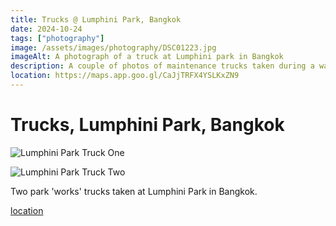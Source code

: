 ```yaml
---
title: Trucks @ Lumphini Park, Bangkok
date: 2024-10-24
tags: ["photography"]
image: /assets/images/photography/DSC01223.jpg
imageAlt: A photograph of a truck at Lumphini park in Bangkok
description: A couple of photos of maintenance trucks taken during a walk around Lumphini Park in Bangkok
location: https://maps.app.goo.gl/CaJjTRFX4YSLKxZN9
---
```


# Trucks, Lumphini Park, Bangkok

![Lumphini Park Truck One](../../assets/images/photography/DSC01223.jpg)

![Lumphini Park Truck Two](../../assets/images/photography/DSC01229.jpg)

Two park 'works' trucks taken at Lumphini Park in Bangkok.

[location](https://maps.app.goo.gl/CaJjTRFX4YSLKxZN9)